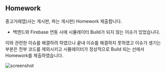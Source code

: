 ## Homework

중고거래앱(사는 게시판, 파는 게시판) Homework 제출합니다.

- 백엔드와 Firebase 연동 시에 시뮬레이터 Build가 되지 않는 이슈가 있었습니다.

이와 관련한 이슈를 해결하려 하였으나 끝내 이슈를 해결하지 못하였고 이슈가 생기는 부분은 
전부 코드를 제외시키고 시뮬레이터가 정상적으로 Build 되는 선에서 Homework를 제출하였습니다.


![screenshot](https://user-images.githubusercontent.com/72742121/179447152-a144641c-900a-4989-994e-2f7c399d49c5.gif)
